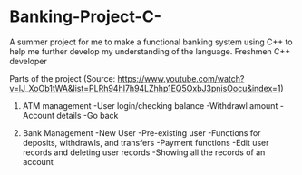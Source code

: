 # Banking-Project-C-
A summer project for me to make a functional banking system using C++ to help me further develop my understanding of the language. Freshmen C++ developer

Parts of the project (Source: https://www.youtube.com/watch?v=lJ_XoOb1tWA&list=PLRh94hI7h94LZhhp1EQ5OxbJ3pnisOocu&index=1)
1. ATM management
   -User login/checking balance
   -Withdrawl amount
   -Account details
   -Go back

2. Bank Management
   -New User
   -Pre-existing user
   -Functions for deposits, withdrawls, and transfers
   -Payment functions
   -Edit user records and deleting user records
   -Showing all the records of an account
